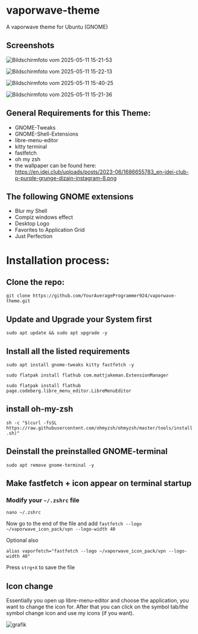 # vaporwave-theme
A vaporwave theme for Ubuntu (GNOME)

## Screenshots
![Bildschirmfoto vom 2025-05-11 15-21-53](https://github.com/user-attachments/assets/bb870047-596b-4111-bdb9-28002882ac50)


![Bildschirmfoto vom 2025-05-11 15-22-13](https://github.com/user-attachments/assets/7bb3fc7e-6239-40e8-87f7-44e9da299590)


![Bildschirmfoto vom 2025-05-11 15-40-25](https://github.com/user-attachments/assets/98143a48-8333-40a0-bd6b-3fac39e09b43)



![Bildschirmfoto vom 2025-05-11 15-21-36](https://github.com/user-attachments/assets/257f6d86-9a53-4e06-8efc-f9d5e2d1605a)


## General Requirements for this Theme:


- GNOME-Tweaks
- GNOME-Shell-Extensions
- libre-menu-editor 
- kitty terminal
- fastfetch
- oh my zsh
- the wallpaper can be found here: https://en.idei.club/uploads/posts/2023-06/1686655783_en-idei-club-p-purple-grunge-dizain-instagram-8.png


## The following GNOME extensions

- Blur my Shell
- Compiz windows effect
- Desktop Logo
- Favorites to Application Grid
- Just Perfection

# Installation process:


## Clone the repo:


`git clone https://github.com/YourAverageProgrammer924/vaporwave-theme.git`


## Update and Upgrade your System first


`sudo apt update && sudo apt upgrade -y`


## Install all the listed requirements


`sudo apt install gnome-tweaks kitty fastfetch -y`


`sudo flatpak install flathub com.mattjakeman.ExtensionManager`


`sudo flatpak install flathub page.codeberg.libre_menu_editor.LibreMenuEditor`


## install oh-my-zsh


`sh -c "$(curl -fsSL https://raw.githubusercontent.com/ohmyzsh/ohmyzsh/master/tools/install.sh)"`



## Deinstall the preinstalled GNOME-terminal


`sudo apt remove gnome-terminal -y`


## Make fastfetch + icon appear on terminal startup


### Modify your `~/.zshrc` file


`nano ~/.zshrc`


Now go to the end of the file and add `fastfetch --logo ~/vaporwave_icon_pack/vpn --logo-width 40`


Optional also


`alias vaporfetch="fastfetch --logo ~/vaporwave_icon_pack/vpn --logo-width 40"`


Press `strg+X` to save the file


## Icon change


Essentially you open up libre-menu-editor and choose the application, you want to change the icon for.
After that you can click on the symbol tab/the symbol change icon and use my icons (if you want).


![grafik](https://github.com/user-attachments/assets/ca52820a-4291-4af9-9a62-359174b9dd69)




